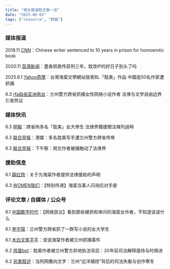 ```yaml
---
title: "相关报道和文章一览" 
date: "2025-06-03"
tags: ["resource", "转载"] 
---
```


### 媒体报道

2018.11 [CNN](https://www.cnn.com/2018/11/19/china/chinese-erotic-fiction-writer-prison-intl/index.html)：Chinese writer sentenced to 10 years in prison for homoerotic book

2020.11 [澎湃新闻](https://www.thepaper.cn/newsDetail_forward_9990370)：墨香铜臭传获刑三年，耽改IP的好日子到头了吗

2025.6.1 [Yahoo奇摩](https://tw.news.yahoo.com/%E5%8F%B0%E7%81%A3%E6%B5%B7%E6%A3%A0%E6%96%87%E5%AD%B8%E7%B6%B2%E7%AB%99%E7%99%BC%E8%A1%A8bl%E3%80%8C%E8%80%BD%E7%BE%8E%E3%80%8D%E4%BD%9C%E5%93%81-%E4%B8%AD%E5%9C%8B%E9%80%BE50%E5%90%8D%E4%BD%9C%E5%AE%B6%E9%81%AD%E6%8A%93%E6%8D%95-044506668.html)：台灣海棠文學網站發表BL「耽美」作品 中國逾50名作家遭抓捕

6.3 [rfa自由亚洲电台](https://www.rfa.org/mandarin/shehui/2025/06/03/china-gay-literature-writer-literature/)：兰州警方跨省抓捕女性网络小说作者 法律与文学自由边界引发热议

### 媒体快讯

6.3 [明報](https://news.mingpao.com/pns/%E4%B8%AD%E5%9C%8B/article/20250603/s00013/1748887620659)：跨省拘多名「耽美」女大學生 法律界聲援關注條列過時

6.3 [联合早报](https://www.zaobao.com.sg/realtime/china/story20250603-6549984)：港媒：多名耽美写手遭兰州警方跨省传唤

6.3 [联合早报](https://www.zaobao.com.sg/realtime/china/story20250603-6553418)：下午察：网文作者被捕触动了法律界

### 援助信息

6.1 [薛红玲](https://chinadigitaltimes.net/chinese/718544.html)：关于为海棠作者提供法律援助的声明

6.3 [WOMEN我们](https://freewriters-haitang.github.io/posts/000040-women/)：【特别传递】海棠当事人问询应对手册

### 评论文章 / 自媒体 / 公众号

6.1 [中国数字时代](https://chinadigitaltimes.net/chinese/718523.html)：【网络民议】看到那些被抓和审问的海棠女作者，不知道该说什么

6.1 [李宇琛](https://chinadigitaltimes.net/chinese/718536.html)：兰州警方跨省抓了一群写小说的女大学生

6.1 [木白文笔平平](https://chinadigitaltimes.net/chinese/718566.html)：说说海棠作者被兰州抓捕事件

6.2 [鸡蛋bot](https://chinadigitaltimes.net/chinese/718557.html)：耽美作者被兰州警方异地执法背后：20年前司法解释亟待与时俱进

6.2 [另类叙述](https://chinadigitaltimes.net/chinese/718570.html)：当刑网撒向文字：兰州“远洋捕捞”背后的司法失衡与创作寒冬
